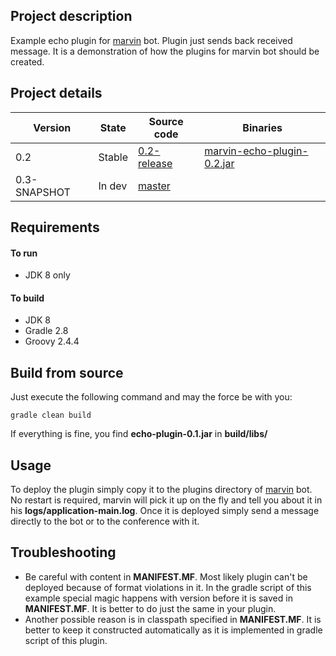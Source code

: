 ## Project description
Example echo plugin for [marvin](https://github.com/beolnix/marvin/) bot.
Plugin just sends back received message. It is a demonstration of how the plugins for marvin bot should be created. 

## Project details
| Version | State | Source code | Binaries |
| --- | --- | --- | --- |
| 0.2 | Stable | [0.2-release](https://github.com/beolnix/marvin-echo-plugin/releases/tag/0.2-release) | [marvin-echo-plugin-0.2.jar](http://nexus.beolnix.com/service/local/repositories/releases/content/com/beolnix/marvin/marvin-echo-plugin/0.2/marvin-echo-plugin-0.2.jar) |
| 0.3-SNAPSHOT | In dev | [master](https://github.com/beolnix/marvin-echo-plugin) |  |

## Requirements
#### To run
* JDK 8 only

#### To build
* JDK 8
* Gradle 2.8
* Groovy 2.4.4

## Build from source
Just execute the following command and may the force be with you:
```
gradle clean build
```

If everything is fine, you find **echo-plugin-0.1.jar** in **build/libs/** 

## Usage 
To deploy the plugin simply copy it to the plugins directory of [marvin](https://github.com/beolnix/marvin/) bot.
No restart is required, marvin will pick it up on the fly and tell you about it in his **logs/application-main.log**.
Once it is deployed simply send a message directly to the bot or to the conference with it.

## Troubleshooting
* Be careful with content in **MANIFEST.MF**. Most likely plugin can't be deployed because of format violations in it. In the gradle script of this example special magic happens with version before it is saved in **MANIFEST.MF**. It is better to do just the same in your plugin.
* Another possible reason is in classpath specified in **MANIFEST.MF**. It is better to keep it constructed automatically as it is implemented in gradle script of this plugin.